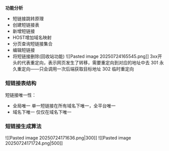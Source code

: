 **功能分析**
- 短链接跳转原理
- 创建短链接表
- 新增短链接
- HOST增加域名映射
- 分页查询短链接集合
- 编辑短链接
- 将短链接删除(回收站功能)
 ![[Pasted image 20250724165545.png]]
 3xx开头的代表重定向，表示网页发生了转移，需要重定向到对应的地址中去
 301 永久重定向——只会调用一次后端获取目标地址
 302 临时重定向 

### **短链接表结构**
短链接唯一性：
- 全局唯一
    单一短链接在所有域名下唯一，全平台唯一
- 域名下唯一
    仅仅在域名下唯一

### 短链接生成算法
![[Pasted image 20250724171636.png|300]]
![[Pasted image 20250724171724.png|500]]
